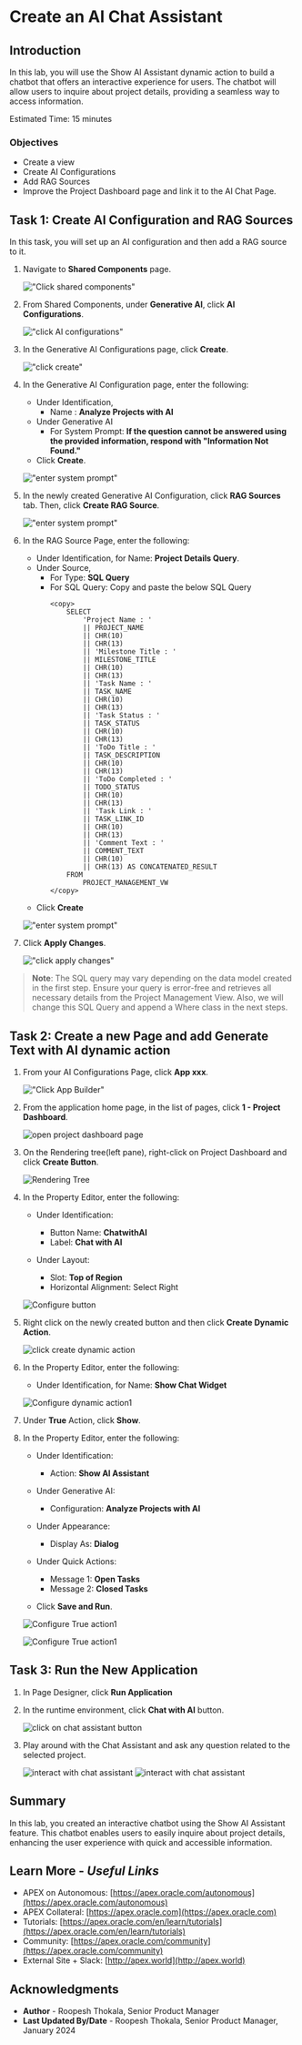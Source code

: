 # Create an AI Chat Assistant

## Introduction

In this lab, you will use the Show AI Assistant dynamic action to build a chatbot that offers an interactive experience for users. The chatbot will allow users to inquire about project details, providing a seamless way to access information.

Estimated Time: 15 minutes

### Objectives
- Create a view
- Create AI Configurations
- Add RAG Sources
- Improve the Project Dashboard page and link it to the AI Chat Page.


## Task 1: Create AI Configuration and RAG Sources

In this task, you will set up an AI configuration and then add a RAG source to it.

1. Navigate to  **Shared Components** page.

    !["Click shared components"](images/click-shared-comp.png "")

2. From Shared Components, under **Generative AI**, click **AI Configurations**.

    !["click AI configurations"](images/select-ai-config1.png "")

3. In the Generative AI Configurations page, click **Create**.

    !["click create"](images/click-create1.png "")

4. In the Generative AI Configuration page, enter the following:

    - Under Identification,
        - Name : **Analyze Projects with AI**
    - Under Generative AI
        - For System Prompt: **If the question cannot be answered using the provided information, respond with "Information Not Found."**
    - Click **Create**.

    !["enter system prompt"](images/genai-config1.png "")

5. In the newly created Generative AI Configuration, click **RAG Sources** tab. Then, click **Create RAG Source**.

    !["enter system prompt"](images/click-create-rag-source.png "")

6. In the RAG Source Page, enter the following:
    - Under Identification, for Name: **Project Details Query**.
    - Under Source,
        - For Type: **SQL Query**
        - For SQL Query: Copy and paste the below SQL Query
            ```
            <copy>
                SELECT
                    'Project Name : '
                    || PROJECT_NAME
                    || CHR(10)
                    || CHR(13)
                    || 'Milestone Title : '
                    || MILESTONE_TITLE
                    || CHR(10)
                    || CHR(13)
                    || 'Task Name : '
                    || TASK_NAME
                    || CHR(10)
                    || CHR(13)
                    || 'Task Status : '
                    || TASK_STATUS
                    || CHR(10)
                    || CHR(13)
                    || 'ToDo Title : '
                    || TASK_DESCRIPTION
                    || CHR(10)
                    || CHR(13)
                    || 'ToDo Completed : '
                    || TODO_STATUS
                    || CHR(10)
                    || CHR(13)
                    || 'Task Link : '
                    || TASK_LINK_ID
                    || CHR(10)
                    || CHR(13)
                    || 'Comment Text : '
                    || COMMENT_TEXT
                    || CHR(10)
                    || CHR(13) AS CONCATENATED_RESULT
                FROM
                    PROJECT_MANAGEMENT_VW
            </copy>
            ```
    - Click **Create**

    !["enter system prompt"](images/config-rag-source.png "")

7. Click **Apply Changes**.

    !["click apply changes"](images/click-apply-changes.png "")

>**Note**: The SQL query may vary depending on the data model created in the first step. Ensure your query is error-free and retrieves all necessary details from the Project Management View. Also, we will change this SQL Query and append a Where class in the next steps.

## Task 2: Create a  new Page and add Generate Text with AI dynamic action

1. From your AI Configurations Page, click **App xxx**.

    !["Click App Builder"](images/click-app-124.png "")

2. From the application home page, in the list of pages, click **1 - Project Dashboard**.

    ![open project dashboard page](./images/navigate-to-page1.png " ")

3. On the Rendering tree(left pane), right-click on Project Dashboard and click **Create Button**.

    ![Rendering Tree](./images/click-create-button.png " ")

4. In the Property Editor, enter the following:

    - Under Identification:
        - Button Name: **ChatwithAI**
        - Label: **Chat with AI**

    - Under Layout:
        - Slot: **Top of Region**
        - Horizontal Alignment: Select Right

    ![Configure button](./images/configure-button.png " ")

5. Right click on the newly created button and then click **Create Dynamic Action**.

    ![click create dynamic action](./images/create-da1.png " ")

6.  In the Property Editor, enter the following:

    - Under Identification, for Name: **Show Chat Widget**

    ![Configure dynamic action1](./images/configure-da.png " ")  

7.  Under **True** Action, click **Show**.

8.  In the Property Editor, enter the following:

    - Under Identification:
        - Action: **Show AI Assistant**

    - Under Generative AI:
        - Configuration: **Analyze Projects with AI**

    - Under Appearance:
        - Display As: **Dialog**

    - Under Quick Actions:
        - Message 1: **Open Tasks**
        - Message 2: **Closed Tasks**
  
    - Click **Save and Run**.

    ![Configure True action1](./images/configure-true-action.png " ")

    ![Configure True action1](./images/configure-true-action1.png " ")

## Task 3: Run the New Application

1. In Page Designer, click **Run Application**

2. In the runtime environment, click **Chat with AI** button.

    ![click on chat assistant button](images/click-chat-with-ai.png " ")

3. Play around with the Chat Assistant and ask any question related to the selected project.

    ![interact with chat assistant](images/chat-with-ai1.png " ")
    ![interact with chat assistant](images/chat-with-ai2.png " ")

## **Summary**

In this lab, you created an interactive chatbot using the Show AI Assistant feature. This chatbot enables users to easily inquire about project details, enhancing the user experience with quick and accessible information.

## **Learn More** - *Useful Links*

- APEX on Autonomous:   [https://apex.oracle.com/autonomous](https://apex.oracle.com/autonomous)
- APEX Collateral:   [https://apex.oracle.com](https://apex.oracle.com)
- Tutorials:   [https://apex.oracle.com/en/learn/tutorials](https://apex.oracle.com/en/learn/tutorials)
- Community:  [https://apex.oracle.com/community](https://apex.oracle.com/community)
- External Site + Slack:   [http://apex.world](http://apex.world)

## **Acknowledgments**

- **Author** - Roopesh Thokala, Senior Product Manager
- **Last Updated By/Date** - Roopesh Thokala, Senior Product Manager, January 2024
